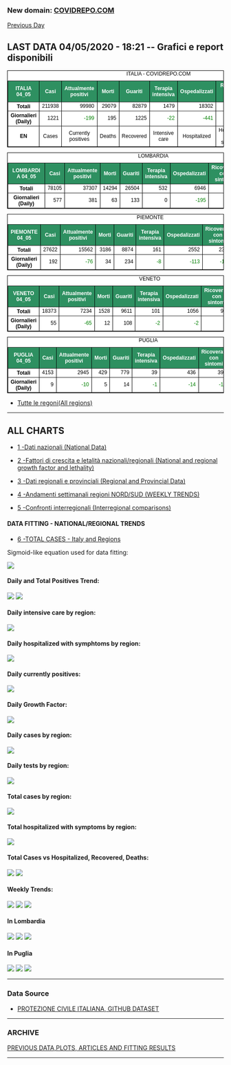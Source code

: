 <!-- start -->
### New domain: <a href="www.covidrepo.com/">COVIDREPO.COM</a>
[Previous Day](/index_03_05.md)
## LAST DATA 04/05/2020 - 18:21 -- Grafici e report disponibili

<table style=" color:black; font-size:12; font-family:arial; text-align:center; " cellpadding="2.5" cellspacing="0" border="1" bordercolor="black" bgcolor="#FFFFFF">
<caption>ITALIA - COVIDREPO.COM</caption>
<tr style="color:#FFFFFF;background:#2E9061">
<th>ITALIA 04_05</th>
<th>Casi</th>
<th>Attualmente positivi</th>
<th>Morti</th>
<th>Guariti</th>
<th>Terapia intensiva</th>
<th>Ospedalizzati</th>
<th>Ricoverati con sintomi</th>
<th>Isolamento domiciliare</th>
<th>Tamponi</th>
</tr>
<tr>
<th>Totali</th>
<td align="right"> 211938</td>
<td align="right"> 99980</td>
<td align="right"> 29079</td>
<td align="right"> 82879</td>
<td align="right"> 1479</td>
<td align="right"> 18302</td>
<td align="right"> 16823</td>
<td align="right"> 81678</td>
<td align="right"> 2191403</td>
</tr>
<tr>
<th>Giornalieri (Daily)</th>
<td align="right"> 1221</td>
<td align="right" style=" color:green; "> -199</td>
<td align="right"> 195</td>
<td align="right"> 1225</td>
<td align="right" style=" color:green; "> -22</td>
<td align="right" style=" color:green; "> -441</td>
<td align="right" style=" color:green; "> -419</td>
<td align="right"> 242</td>
<td align="right"> 37631</td>
</tr>
<tr>
<th>EN</th>
<td>Cases</td>
<td>Currently positives</td>
<td>Deaths</td>
<td>Recovered</td>
<td>Intensive care</td>
<td>Hospitalized</td>
<td>Hospitalized with symptoms</td>
<td>Home isolation</td>
<td>Tests</td>
</tr>
</table>

<table style=" color:black; font-size:12; font-family:arial; text-align:center; " cellpadding="2.5" cellspacing="0" border="1" bordercolor="black" bgcolor="#FFFFFF">
<caption>LOMBARDIA</caption>
<tr style="color:#FFFFFF;background:#2E9061">
<th>LOMBARDIA 04_05</th>
<th>Casi</th>
<th>Attualmente positivi</th>
<th>Morti</th>
<th>Guariti</th>
<th>Terapia intensiva</th>
<th>Ospedalizzati</th>
<th>Ricoverati con sintomi</th>
<th>Isolamento domiciliare</th>
<th>Tamponi</th>
</tr>
<tr>
<th>Totali</th>
<td align="right"> 78105</td>
<td align="right"> 37307</td>
<td align="right"> 14294</td>
<td align="right"> 26504</td>
<td align="right"> 532</td>
<td align="right"> 6946</td>
<td align="right"> 6414</td>
<td align="right"> 30361</td>
<td align="right"> 418835</td>
</tr>
<tr>
<th>Giornalieri (Daily)</th>
<td align="right"> 577</td>
<td align="right"> 381</td>
<td align="right"> 63</td>
<td align="right"> 133</td>
<td align="right"> 0</td>
<td align="right" style=" color:green; "> -195</td>
<td align="right" style=" color:green; "> -195</td>
<td align="right"> 576</td>
<td align="right"> 7978</td>
</tr>
</table>

<table style=" color:black; font-size:12; font-family:arial; text-align:center; " cellpadding="2.5" cellspacing="0" border="1" bordercolor="black" bgcolor="#FFFFFF">
<caption>PIEMONTE</caption>
<tr style="color:#FFFFFF;background:#2E9061">
<th>PIEMONTE 04_05</th>
<th>Casi</th>
<th>Attualmente positivi</th>
<th>Morti</th>
<th>Guariti</th>
<th>Terapia intensiva</th>
<th>Ospedalizzati</th>
<th>Ricoverati con sintomi</th>
<th>Isolamento domiciliare</th>
<th>Tamponi</th>
</tr>
<tr>
<th>Totali</th>
<td align="right"> 27622</td>
<td align="right"> 15562</td>
<td align="right"> 3186</td>
<td align="right"> 8874</td>
<td align="right"> 161</td>
<td align="right"> 2552</td>
<td align="right"> 2391</td>
<td align="right"> 13010</td>
<td align="right"> 176078</td>
</tr>
<tr>
<th>Giornalieri (Daily)</th>
<td align="right"> 192</td>
<td align="right" style=" color:green; "> -76</td>
<td align="right"> 34</td>
<td align="right"> 234</td>
<td align="right" style=" color:green; "> -8</td>
<td align="right" style=" color:green; "> -113</td>
<td align="right" style=" color:green; "> -105</td>
<td align="right"> 37</td>
<td align="right"> 3870</td>
</tr>
</table>

<table style=" color:black; font-size:12; font-family:arial; text-align:center; " cellpadding="2.5" cellspacing="0" border="1" bordercolor="black" bgcolor="#FFFFFF">
<caption>VENETO</caption>
<tr style="color:#FFFFFF;background:#2E9061">
<th>VENETO 04_05</th>
<th>Casi</th>
<th>Attualmente positivi</th>
<th>Morti</th>
<th>Guariti</th>
<th>Terapia intensiva</th>
<th>Ospedalizzati</th>
<th>Ricoverati con sintomi</th>
<th>Isolamento domiciliare</th>
<th>Tamponi</th>
</tr>
<tr>
<th>Totali</th>
<td align="right"> 18373</td>
<td align="right"> 7234</td>
<td align="right"> 1528</td>
<td align="right"> 9611</td>
<td align="right"> 101</td>
<td align="right"> 1056</td>
<td align="right"> 955</td>
<td align="right"> 6178</td>
<td align="right"> 383660</td>
</tr>
<tr>
<th>Giornalieri (Daily)</th>
<td align="right"> 55</td>
<td align="right" style=" color:green; "> -65</td>
<td align="right"> 12</td>
<td align="right"> 108</td>
<td align="right" style=" color:green; "> -2</td>
<td align="right" style=" color:green; "> -2</td>
<td align="right"> 0</td>
<td align="right" style=" color:green; "> -63</td>
<td align="right"> 5458</td>
</tr>
</table>

<table style=" color:black; font-size:12; font-family:arial; text-align:center; " cellpadding="2.5" cellspacing="0" border="1" bordercolor="black" bgcolor="#FFFFFF">
<caption>PUGLIA</caption>
<tr style="color:#FFFFFF;background:#2E9061">
<th>PUGLIA 04_05</th>
<th>Casi</th>
<th>Attualmente positivi</th>
<th>Morti</th>
<th>Guariti</th>
<th>Terapia intensiva</th>
<th>Ospedalizzati</th>
<th>Ricoverati con sintomi</th>
<th>Isolamento domiciliare</th>
<th>Tamponi</th>
</tr>
<tr>
<th>Totali</th>
<td align="right"> 4153</td>
<td align="right"> 2945</td>
<td align="right"> 429</td>
<td align="right"> 779</td>
<td align="right"> 39</td>
<td align="right"> 436</td>
<td align="right"> 397</td>
<td align="right"> 2509</td>
<td align="right"> 67167</td>
</tr>
<tr>
<th>Giornalieri (Daily)</th>
<td align="right"> 9</td>
<td align="right" style=" color:green; "> -10</td>
<td align="right"> 5</td>
<td align="right"> 14</td>
<td align="right" style=" color:green; "> -1</td>
<td align="right" style=" color:green; "> -14</td>
<td align="right" style=" color:green; "> -13</td>
<td align="right"> 4</td>
<td align="right"> 724</td>
</tr>
</table>


- [Tutte le regoni(All regions)](/Tables/regionsTable_04_05.md)

---

## ALL CHARTS

- [1 -Dati nazionali (National Data)](/RUN_04_05/RUN0/RUN.html)

- [2 -Fattori di crescita e letalità nazionali/regionali (National and regional growth factor and lethality)](/RUN_04_05/RUN6/RUN.html)

- [3 -Dati regionali e provinciali (Regional and Provincial Data)](/RUN_04_05/RUN2/RUN.html)

- [4 -Andamenti settimanali regioni NORD/SUD (WEEKLY TRENDS)](/RUN_04_05/RUN5/RUN.html)

- [5 -Confronti interregionali (Interregional comparisons)](/RUN_04_05/RUN4/RUN.html)

#### DATA FITTING - NATIONAL/REGIONAL TRENDS

- [6 -TOTAL CASES - Italy and Regions](/RUN_04_05/RUN1/RUN.html)

Sigmoid-like equation used for data fitting:

<img src="http://latex.codecogs.com/svg.latex?Sig = \frac{a}{e^{b(x+c)} + a1e^{b1(x+c1)} - d}" border="0"/>

#### Daily and Total Positives Trend:
<img src="https://marcelchiarello.github.io/showdata/RUN_04_05/RUN1/RUN_DATA_FIT_TOTAL_CASES_ITALY_REGIONS_01.png">
<img src="https://marcelchiarello.github.io/showdata/RUN_04_05/RUN1/RUN_DATA_FIT_TOTAL_CASES_ITALY_REGIONS_02.png">

#### Daily intensive care by region:
<img src="https://marcelchiarello.github.io/showdata/RUN_04_05/RUN4/RUN_INTEREGION_13.png">

#### Daily hospitalized with symphtoms by region:
<img src="https://marcelchiarello.github.io/showdata/RUN_04_05/RUN4/RUN_INTEREGION_14.png">

#### Daily currently positives:
<img src="https://marcelchiarello.github.io/showdata/RUN_04_05/RUN4/RUN_INTEREGION_15.png">

#### Daily Growth Factor:
<img src="https://marcelchiarello.github.io/showdata/RUN_04_05/RUN6/RUN_FACTORS_01.png">

#### Daily cases by region:
<img src="https://marcelchiarello.github.io/showdata/RUN_04_05/RUN4/RUN_INTEREGION_11.png">

#### Daily tests by region:
<img src="https://marcelchiarello.github.io/showdata/RUN_04_05/RUN4/RUN_INTEREGION_12.png">

#### Total cases by region:
<img src="https://marcelchiarello.github.io/showdata/RUN_04_05/RUN4/RUN_INTEREGION_01.png">

#### Total hospitalized with symptoms by region:
<img src="https://marcelchiarello.github.io/showdata/RUN_04_05/RUN4/RUN_INTEREGION_05.png">

#### Total Cases vs Hospitalized, Recovered, Deaths:
<img src="https://marcelchiarello.github.io/showdata/RUN_04_05/RUN0/RUN_DATA_ITALIA_01.png">


<img src="https://marcelchiarello.github.io/showdata/RUN_04_05/RUN0/RUN_DATA_ITALIA_04.png">

#### Weekly Trends:
<img src="https://marcelchiarello.github.io/showdata/RUN_04_05/RUN5/RUN_NEWTRENDS_01.png">
<img src="https://marcelchiarello.github.io/showdata/RUN_04_05/RUN5/RUN_NEWTRENDS_02.png">
<img src="https://marcelchiarello.github.io/showdata/RUN_04_05/RUN5/RUN_NEWTRENDS_03.png">


#### In Lombardia
<img src="https://marcelchiarello.github.io/showdata/RUN_04_05/RUN2/RUN_DATA_PROVINCE_08.png">
<img src="https://marcelchiarello.github.io/showdata/RUN_04_05/RUN1/RUN_DATA_FIT_TOTAL_CASES_ITALY_REGIONS_05.png">
<img src="https://marcelchiarello.github.io/showdata/RUN_04_05/RUN1/RUN_DATA_FIT_TOTAL_CASES_ITALY_REGIONS_06.png">

#### In Puglia
<img src="https://marcelchiarello.github.io/showdata/RUN_04_05/RUN2/RUN_DATA_PROVINCE_01.png">
<img src="https://marcelchiarello.github.io/showdata/RUN_04_05/RUN1/RUN_DATA_FIT_TOTAL_CASES_ITALY_REGIONS_03.png">
<img src="https://marcelchiarello.github.io/showdata/RUN_04_05/RUN1/RUN_DATA_FIT_TOTAL_CASES_ITALY_REGIONS_04.png">

---

### Data Source

- [PROTEZIONE CIVILE ITALIANA, GITHUB DATASET](https://github.com/pcm-dpc/COVID-19)

---

### ARCHIVE
[PREVIOUS DATA,PLOTS, ARTICLES AND FITTING RESULTS](/archive.md)

---

